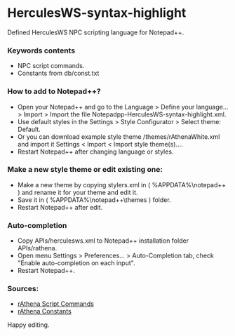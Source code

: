 HerculesWS-syntax-highlight
======================

Defined HerculesWS NPC scripting language for Notepad++.

### Keywords contents
 - NPC script commands.
 - Constants from db/const.txt


### How to add to Notepad++?
 - Open your Notepad++ and go to the Language > Define your language... > Import > Import the file Notepadpp-HerculesWS-syntax-highlight.xml.
 - Use default styles in the Settings > Style Configurator > Select theme: Default.
 - Or you can download example style theme /themes/rAthenaWhite.xml and import it Settings < Import < Import style theme(s)....
 - Restart Notepad++ after changing language or styles.


### Make a new style theme or edit existing one:
 - Make a new theme by copying stylers.xml in ( %APPDATA%\notepad++ ) and rename it for your theme and edit it.
 - Save it in ( %APPDATA%\notepad++\themes ) folder.
 - Restart Notepad++ after edit.


### Auto-completion
 - Copy APIs/herculesws.xml to Notepad++ installation folder APIs/rathena.
 - Open menu Settings > Preferences... > Auto-Completion tab, check "Enable auto-completion on each input".
 - Restart Notepad++.


### Sources:
 - [rAthena Script Commands](https://github.com/rathena/rathena/blob/daa9e018f4395844c2689c15b31b0494d0240d45/doc/script_commands.txt)
 - [rAthena Constants](https://github.com/rathena/rathena/blob/daa9e018f4395844c2689c15b31b0494d0240d45/db/const.txt)


Happy editing.
